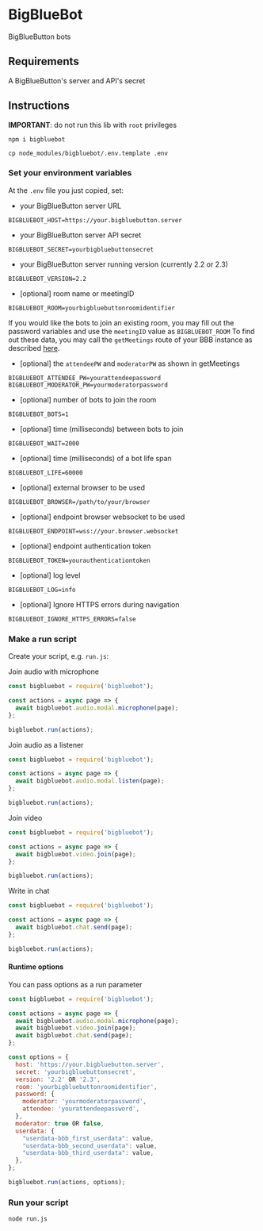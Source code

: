# BigBlueBot

BigBlueButton bots

## Requirements

A BigBlueButton's server and API's secret

## Instructions

**IMPORTANT**: do not run this lib with `root` privileges

`npm i bigbluebot`

`cp node_modules/bigbluebot/.env.template .env`

### Set your environment variables

At the `.env` file you just copied, set:

 - your BigBlueButton server URL
```
BIGBLUEBOT_HOST=https://your.bigbluebutton.server
```
 - your BigBlueButton server API secret
```
BIGBLUEBOT_SECRET=yourbigbluebuttonsecret
```
- your BigBlueButton server running version (currently 2.2 or 2.3)
```
BIGBLUEBOT_VERSION=2.2
```
 - [optional] room name or meetingID
```
BIGBLUEBOT_ROOM=yourbigbluebuttonroomidentifier
```
If you would like the bots to join an existing room, you may fill
out the password variables and use the `meetingID` value as `BIGBLUEBOT_ROOM`
To find out these data, you may call the `getMeetings` route of your BBB
instance as described [here](https://docs.bigbluebutton.org/dev/api.html#getmeetings).
 - [optional] the `attendeePW` and `moderatorPW` as shown in getMeetings
```
BIGBLUEBOT_ATTENDEE_PW=yourattendeepassword
BIGBLUEBOT_MODERATOR_PW=yourmoderatorpassword
```
 - [optional] number of bots to join the room
```
BIGBLUEBOT_BOTS=1
```
 - [optional] time (milliseconds) between bots to join
```
BIGBLUEBOT_WAIT=2000
```
 - [optional] time (milliseconds) of a bot life span
```
BIGBLUEBOT_LIFE=60000
```
 - [optional] external browser to be used
```
BIGBLUEBOT_BROWSER=/path/to/your/browser
```
 - [optional] endpoint browser websocket to be used
```
BIGBLUEBOT_ENDPOINT=wss://your.browser.websocket
```
 - [optional] endpoint authentication token
```
BIGBLUEBOT_TOKEN=yourauthenticationtoken
```
 - [optional] log level
```
BIGBLUEBOT_LOG=info
```
 - [optional] Ignore HTTPS errors during navigation
```
BIGBLUEBOT_IGNORE_HTTPS_ERRORS=false
```

### Make a run script

Create your script, e.g. `run.js`:

Join audio with microphone

```js
const bigbluebot = require('bigbluebot');

const actions = async page => {
  await bigbluebot.audio.modal.microphone(page);
};

bigbluebot.run(actions);
```

Join audio as a listener

```js
const bigbluebot = require('bigbluebot');

const actions = async page => {
  await bigbluebot.audio.modal.listen(page);
};

bigbluebot.run(actions);
```

Join video

```js
const bigbluebot = require('bigbluebot');

const actions = async page => {
  await bigbluebot.video.join(page);
};

bigbluebot.run(actions);
```

Write in chat

```js
const bigbluebot = require('bigbluebot');

const actions = async page => {
  await bigbluebot.chat.send(page);
};

bigbluebot.run(actions);
```

#### Runtime options

You can pass options as a run parameter

```js
const bigbluebot = require('bigbluebot');

const actions = async page => {
  await bigbluebot.audio.modal.microphone(page);
  await bigbluebot.video.join(page);
  await bigbluebot.chat.send(page);
};

const options = {
  host: 'https://your.bigbluebutton.server',
  secret: 'yourbigbluebuttonsecret',
  version: '2.2' OR '2.3',
  room: 'yourbigbluebuttonroomidentifier',
  password: {
    moderator: 'yourmoderatorpassword',
    attendee: 'yourattendeepassword',
  },
  moderator: true OR false,
  userdata: {
    "userdata-bbb_first_userdata": value,
    "userdata-bbb_second_userdata": value,
    "userdata-bbb_third_userdata": value,
  },
};

bigbluebot.run(actions, options);
```

### Run your script

`node run.js`
